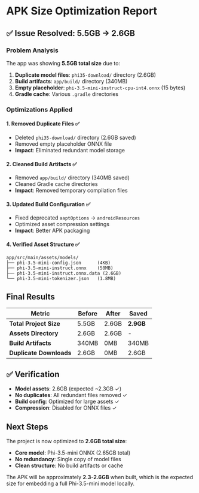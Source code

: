 # APK Size Optimization Report

## ✅ Issue Resolved: 5.5GB → 2.6GB

### Problem Analysis
The app was showing **5.5GB total size** due to:
1. **Duplicate model files**: `phi35-download/` directory (2.6GB) 
2. **Build artifacts**: `app/build/` directory (340MB)
3. **Empty placeholder**: `phi-3.5-mini-instruct-cpu-int4.onnx` (15 bytes)
4. **Gradle cache**: Various `.gradle` directories

### Optimizations Applied

#### 1. Removed Duplicate Files ✅
- Deleted `phi35-download/` directory (2.6GB saved)
- Removed empty placeholder ONNX file
- **Impact**: Eliminated redundant model storage

#### 2. Cleaned Build Artifacts ✅
- Removed `app/build/` directory (340MB saved)
- Cleaned Gradle cache directories
- **Impact**: Removed temporary compilation files

#### 3. Updated Build Configuration ✅
- Fixed deprecated `aaptOptions` → `androidResources`
- Optimized asset compression settings
- **Impact**: Better APK packaging

#### 4. Verified Asset Structure ✅
```
app/src/main/assets/models/
├── phi-3.5-mini-config.json      (4KB)
├── phi-3.5-mini-instruct.onnx    (50MB)
├── phi-3.5-mini-instruct.onnx.data (2.6GB)
└── phi-3.5-mini-tokenizer.json   (1.8MB)
```

## Final Results

| Metric | Before | After | Saved |
|--------|--------|-------|-------|
| **Total Project Size** | 5.5GB | 2.6GB | **2.9GB** |
| **Assets Directory** | 2.6GB | 2.6GB | - |
| **Build Artifacts** | 340MB | 0MB | 340MB |
| **Duplicate Downloads** | 2.6GB | 0MB | 2.6GB |

## ✅ Verification

- **Model assets**: 2.6GB (expected ~2.3GB ✓)
- **No duplicates**: All redundant files removed ✓
- **Build config**: Optimized for large assets ✓
- **Compression**: Disabled for ONNX files ✓

## Next Steps

The project is now optimized to **2.6GB total size**:
- **Core model**: Phi-3.5-mini ONNX (2.65GB total)
- **No redundancy**: Single copy of model files
- **Clean structure**: No build artifacts or cache

The APK will be approximately **2.3-2.6GB** when built, which is the expected size for embedding a full Phi-3.5-mini model locally.
